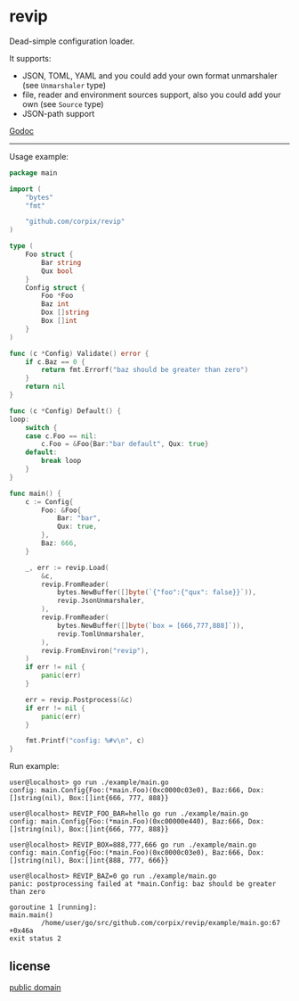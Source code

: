 # revip

Dead-simple configuration loader.

It supports:

- JSON, TOML, YAML and you could add your own format unmarshaler (see `Unmarshaler` type)
- file, reader and environment sources support, also you could add your own (see `Source` type)
- JSON-path support

[Godoc](https://godoc.org/github.com/corpix/revip)

---

Usage example:

```go
package main

import (
	"bytes"
	"fmt"

	"github.com/corpix/revip"
)

type (
	Foo struct {
		Bar string
		Qux bool
	}
	Config struct {
		Foo *Foo
		Baz int
		Dox []string
		Box []int
	}
)

func (c *Config) Validate() error {
	if c.Baz == 0 {
		return fmt.Errorf("baz should be greater than zero")
	}
	return nil
}

func (c *Config) Default() {
loop:
	switch {
	case c.Foo == nil:
		c.Foo = &Foo{Bar:"bar default", Qux: true}
	default:
		break loop
	}
}

func main() {
	c := Config{
		Foo: &Foo{
			Bar: "bar",
			Qux: true,
		},
		Baz: 666,
	}

	_, err := revip.Load(
		&c,
		revip.FromReader(
			bytes.NewBuffer([]byte(`{"foo":{"qux": false}}`)),
			revip.JsonUnmarshaler,
		),
		revip.FromReader(
			bytes.NewBuffer([]byte(`box = [666,777,888]`)),
			revip.TomlUnmarshaler,
		),
		revip.FromEnviron("revip"),
	)
	if err != nil {
		panic(err)
	}

	err = revip.Postprocess(&c)
	if err != nil {
		panic(err)
	}

	fmt.Printf("config: %#v\n", c)
}
```

Run example:

```console
user@localhost> go run ./example/main.go
config: main.Config{Foo:(*main.Foo)(0xc0000c03e0), Baz:666, Dox:[]string(nil), Box:[]int{666, 777, 888}}

user@localhost> REVIP_FOO_BAR=hello go run ./example/main.go
config: main.Config{Foo:(*main.Foo)(0xc00000e440), Baz:666, Dox:[]string(nil), Box:[]int{666, 777, 888}}

user@localhost> REVIP_BOX=888,777,666 go run ./example/main.go
config: main.Config{Foo:(*main.Foo)(0xc0000c03e0), Baz:666, Dox:[]string(nil), Box:[]int{888, 777, 666}}

user@localhost> REVIP_BAZ=0 go run ./example/main.go
panic: postprocessing failed at *main.Config: baz should be greater than zero

goroutine 1 [running]:
main.main()
        /home/user/go/src/github.com/corpix/revip/example/main.go:67 +0x46a
exit status 2
```

## license

[public domain](https://unlicense.org/)
